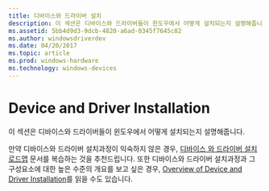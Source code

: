 ```yaml
---
title: 디바이스와 드라이버 설치
description: 이 섹션은 디바이스와 드라이버들이 윈도우에서 어떻게 설치되는지 설명해줍니다.
ms.assetid: 5bb4d9d3-9dcb-4820-a6ad-0345f7645c82
ms.author: windowsdriverdev
ms.date: 04/20/2017
ms.topic: article
ms.prod: windows-hardware
ms.technology: windows-devices
---
```


# Device and Driver Installation

이 섹션은 디바이스와 드라이버들이 윈도우에서 어떻게 설치되는지 설명해줍니다.



만약 디바이스와 드라이버 설치과정이 익숙하지 않은 경우,  [디바이스 와 드라이버 설치 로드맵](roadmap-for-device-and-driver-installation--windows-vista-and-later-.md) 문서를 복습하는 것을 추천드립니다. 또한 디바이스와 드라이버 설치과정과 그 구성요소에 대한 높은 수준의 개요를 보고 싶은 경우, [Overview of Device and Driver Installation](overview-of-device-and-driver-installation.md)를 읽을 수도 있습니다.
